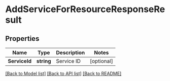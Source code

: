 # AddServiceForResourceResponseResult

## Properties

Name | Type | Description | Notes
------------ | ------------- | ------------- | -------------
**ServiceId** | **string** | Service ID | [optional] 

[[Back to Model list]](../README.md#documentation-for-models) [[Back to API list]](../README.md#documentation-for-api-endpoints) [[Back to README]](../README.md)


